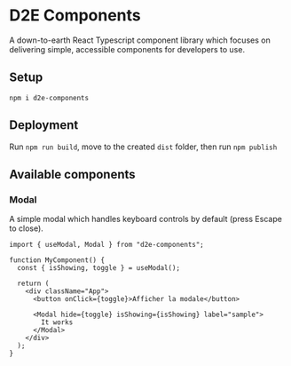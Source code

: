 # D2E Components

A down-to-earth React Typescript component library which focuses on delivering simple, accessible components for developers to use.

## Setup

`npm i d2e-components`

## Deployment

Run `npm run build`, move to the created `dist` folder, then run `npm publish`

## Available components

### Modal

A simple modal which handles keyboard controls by default (press Escape to close).

```tsx
import { useModal, Modal } from "d2e-components";

function MyComponent() {
  const { isShowing, toggle } = useModal();

  return (
    <div className="App">
      <button onClick={toggle}>Afficher la modale</button>

      <Modal hide={toggle} isShowing={isShowing} label="sample">
        It works
      </Modal>
    </div>
  );
}
```

